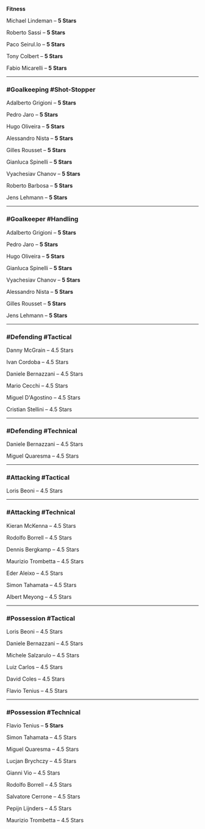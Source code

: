 **Fitness** 

Michael Lindeman – **5 Stars**

Roberto Sassi – **5 Stars**

Paco Seirul.lo – **5 Stars**

Tony Colbert – **5 Stars**

Fabio Micarelli – **5 Stars**

---

### **#Goalkeeping #Shot-Stopper**

Adalberto Grigioni – **5 Stars**

Pedro Jaro – **5 Stars**

Hugo Oliveira – **5 Stars**

Alessandro Nista – **5 Stars**

Gilles Rousset – **5 Stars**

Gianluca Spinelli – **5 Stars**

Vyachesiav Chanov – **5 Stars**

Roberto Barbosa – **5 Stars**

Jens Lehmann – **5 Stars**

---

### **#Goalkeeper #Handling**

Adalberto Grigioni – **5 Stars**

Pedro Jaro – **5 Stars**

Hugo Oliveira – **5 Stars**

Gianluca Spinelli – **5 Stars**

Vyachesiav Chanov – **5 Stars**

Alessandro Nista – **5 Stars**

Gilles Rousset – **5 Stars**

Jens Lehmann – **5 Stars**

---

### **#Defending #Tactical**

Danny McGrain – 4.5 Stars

Ivan Cordoba – 4.5 Stars

Daniele Bernazzani – 4.5 Stars

Mario Cecchi – 4.5 Stars

Miguel D'Agostino – 4.5 Stars

Cristian Stellini – 4.5 Stars

---

### **#Defending #Technical**

Daniele Bernazzani – 4.5 Stars

Miguel Quaresma – 4.5 Stars

---

### **#Attacking #Tactical**

Loris Beoni – 4.5 Stars

---

### **#Attacking #Technical**

Kieran McKenna – 4.5 Stars

Rodolfo Borrell – 4.5 Stars

Dennis Bergkamp – 4.5 Stars

Maurizio Trombetta – 4.5 Stars

Eder Aleixo – 4.5 Stars

Simon Tahamata – 4.5 Stars

Albert Meyong – 4.5 Stars

---

### **#Possession #Tactical**

Loris Beoni – 4.5 Stars

Daniele Bernazzani – 4.5 Stars

Michele Salzarulo – 4.5 Stars

Luiz Carlos – 4.5 Stars

David Coles – 4.5 Stars

Flavio Tenius – 4.5 Stars

---

### **#Possession #Technical**

Flavio Tenius – **5 Stars**

Simon Tahamata – 4.5 Stars

Miguel Quaresma – 4.5 Stars

Lucjan Brychczy – 4.5 Stars

Gianni Vio – 4.5 Stars

Rodolfo Borrell – 4.5 Stars

Salvatore Cerrone – 4.5 Stars

Pepijn Lijnders – 4.5 Stars

Maurizio Trombetta – 4.5 Stars